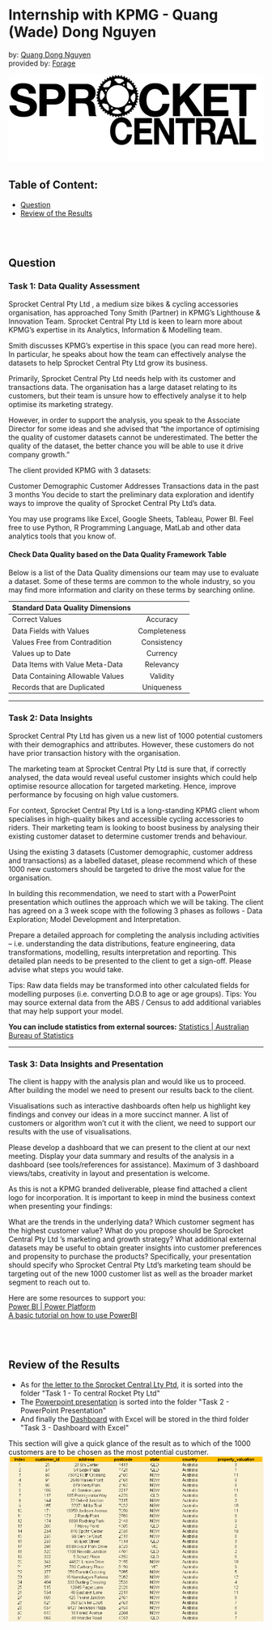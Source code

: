 
# Internship with KPMG - Quang (Wade) Dong Nguyen  
by: [Quang Dong Nguyen](https://github.com/Quang2003-SpicyCarrot)  
provided by: [Forage](https://www.theforage.com/dashboard)

![banner](Task%201%20-%20To%20Central%20Rocket%20Pty%20Ltd/Sprocket_central_logo.png)  

## Table of Content:
- [Question](#question)
- [Review of the Results](#review-of-results)

<br></br>

## Question
### Task 1: Data Quality Assessment  

Sprocket Central Pty Ltd , a medium size bikes & cycling accessories organisation, has approached Tony Smith (Partner) in KPMG’s Lighthouse & Innovation Team. Sprocket Central Pty Ltd  is keen to learn more about KPMG’s expertise in its Analytics, Information & Modelling team. 

Smith discusses KPMG’s expertise in this space (you can read more here). In particular, he speaks about how the team can effectively analyse the datasets to help Sprocket Central Pty Ltd grow its business.

Primarily, Sprocket Central Pty Ltd needs help with its customer and transactions data. The organisation has a large dataset relating to its customers, but their team is unsure how to effectively analyse it to help optimise its marketing strategy. 

However, in order to support the analysis, you speak to the Associate Director for some ideas and she advised that “the importance of optimising the quality of customer datasets cannot be underestimated. The better the quality of the dataset, the better chance you will be able to use it drive company growth.”

The client provided KPMG with 3 datasets:

Customer Demographic 
Customer Addresses
Transactions data in the past 3 months
You decide to start the preliminary data exploration and identify ways to improve the quality of Sprocket Central Pty Ltd’s data.

You may use programs like Excel, Google Sheets, Tableau, Power BI. Feel free to use Python, R Programming Language, MatLab and other data analytics tools that you know of.



#### Check Data Quality based on the Data Quality Framework Table
Below is a list of the Data Quality dimensions our team may use to evaluate a dataset. Some of these terms are common to the whole industry, so you may find more information and clarity on these terms by searching online.


| Standard Data Quality Dimensions |	             |
| ---------------------------------| :-------------: |
| Correct Values        	       | Accuracy        |
| Data Fields with Values 	       | Completeness    |
| Values Free from Contradition	   | Consistency     |
| Values up to Date 		       | Currency        |
| Data Items with Value Meta-Data  | Relevancy       |
| Data Containing Allowable Values | Validity        |
| Records that are Duplicated      | Uniqueness      |

---
### Task 2: Data Insights  

Sprocket Central Pty Ltd has given us a new list of 1000 potential customers with their demographics and attributes. However, these customers do not have prior transaction history with the organisation. 

The marketing team at Sprocket Central Pty Ltd is sure that, if correctly analysed, the data would reveal useful customer insights which could help optimise resource allocation for targeted marketing. Hence, improve performance by focusing on high value customers.

For context, Sprocket Central Pty Ltd is a long-standing KPMG client whom specialises in high-quality bikes and accessible cycling accessories to riders. Their marketing team is looking to boost business by analysing their existing customer dataset to determine customer trends and behaviour. 

Using the existing 3 datasets (Customer demographic, customer address and transactions) as a labelled dataset, please recommend which of these 1000 new customers should be targeted to drive the most value for the organisation. 

In building this recommendation, we need to start with a PowerPoint presentation which outlines the approach which we will be taking. The client has agreed on a 3 week scope with the following 3 phases as follows - Data Exploration; Model Development and Interpretation.

Prepare a detailed approach for completing the analysis including activities – i.e. understanding the data distributions, feature engineering, data transformations, modelling, results interpretation and reporting. This detailed plan needs to be presented to the client to get a sign-off. Please advise what steps you would take. 


Tips: Raw data fields may be transformed into other calculated fields for modelling purposes (i.e. converting D.O.B to age or age groups). 
Tips: You may source external data from the ABS / Census to add additional variables that may help support your model. 

**You can include statistics from external sources:**
[Statistics | Australian Bureau of Statistics](https://www.abs.gov.au/statistics?opendocument&ref=topBar)


---
### Task 3: Data Insights and Presentation  

The client is happy with the analysis plan and would like us to proceed.  After building the model we need to present our results back to the client. 

Visualisations such as interactive dashboards often help us highlight key findings and convey our ideas in a more succinct manner. A list of customers or algorithm won’t cut it with the client, we need to support our results with the use of visualisations. 

Please develop a dashboard that we can present to the client at our next meeting. Display your data summary and results of the analysis in a dashboard (see tools/references for assistance).  Maximum of 3 dashboard views/tabs, creativity in layout and presentation is welcome.  

As this is not a KPMG branded deliverable, please find attached a client logo for incorporation.
It is important to keep in mind the business context when presenting your findings:

What are the trends in the underlying data?
Which customer segment has the highest customer value?
What do you propose should be Sprocket Central Pty Ltd ’s marketing and growth strategy?
What additional external datasets may be useful to obtain greater insights into customer preferences and propensity to purchase the products?
Specifically, your presentation should specify who Sprocket Central Pty Ltd’s marketing team should be targeting out of the new 1000 customer list as well as the broader market segment to reach out to. 


Here are some resources to support you:  
[Power BI | Power Platform](https://www.microsoft.com/en-us/power-platform/products/power-bi/)  
[A basic tutorial on how to use PowerBI](https://www.youtube.com/watch?v=e2wDqspleNk&ab_channel=MelvinL)

<br></br>

## Review of the Results
- As for [the letter to the Sprocket Central Lty Ptd](Task%201%20-%20To%20Central%20Rocket%20Pty%20Ltd/To%20Sprocket%20Central%20Pty%20Ltd.docx), it is sorted into the folder "Task 1 - To central Rocket Pty Ltd"
- The [Powerpoint presentation](Task%202%20-%20PowerPoint%20Presentation/Task%202%20Presentation.pptx) is sorted into the folder "Task 2 - PowerPoint Presentation"
- And finally the [Dashboard](Task%203%20-%20Dashboard%20with%20Excel/KPMG%20Task%202%20-%20Version%203.xlsx) with Excel will be stored in the third folder "Task 3 - Dashboard with Excel"

This section will give a quick glance of the result as to which of the 1000 customers are to be chosen as the most potential customer.  
![img1](Task%203%20-%20Dashboard%20with%20Excel/top1000customer.png)
